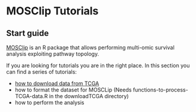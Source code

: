 # MOSClip Tutorials

## Start guide

[MOSClip](https://caluralab.github.io/MOSClipTutorials/) is an R package that allows performing multi-omic survival analysis exploiting pathway topology.

If you are looking for tutorials you are in the right place.
In this section you can find a series of tutorials:

- [how to download data from TCGA](https://github.io/MOSClipTutorials/downloadData.html)
- how to format the dataset for MOSCLip (Needs functions-to-process-TCGA-data.R in the downloadTCGA directory)
- how to perform the analysis
